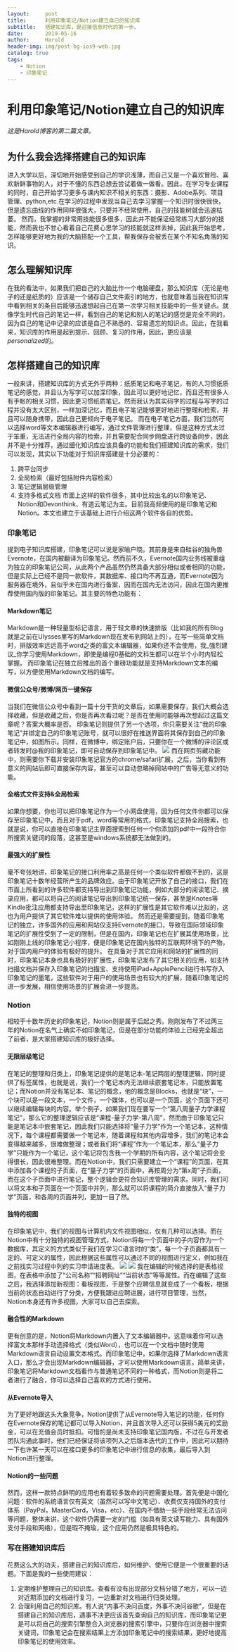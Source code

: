 ```yaml
---
layout:     post
title:      利用印象笔记/Notion建立自己的知识库
subtitle:   搭建知识库，是迎接信息时代的第一步。
date:       2019-05-16
author:     Harold
header-img: img/post-bg-ios9-web.jpg
catalog: true
tags:
    - Notion
    - 印象笔记
---
```


# 利用印象笔记/Notion建立自己的知识库
###### 这是Harold博客的第二篇文章。
## 为什么我会选择搭建自己的知识库
进入大学以后，深切地开始感受到自己的学识浅薄，而自己又是一个喜欢冒险、喜欢新鲜事物的人，对于不懂的东西总想去尝试着做一做看。因此，在学习专业课程的同时，自己开始学习更多与课内知识不相关的东西：摄影、Adobe系列、项目管理、python,etc.在学习的过程中发现当自己去学习掌握一个知识时很快很快，但是遗忘曲线的作用同样很强大，只要并不经常使用，自己的技能树就会迅速枯萎。
然而，我掌握的非常用技能很多很多，因此并不能保证经常练习大部分的技能，然而我也不甘心看着自己花费心思学习的技能就这样丢掉，因此我开始思考，怎样能够更好地为我的大脑搭配一个工具，帮我保存会被丢在某个不知名角落的知识。
## 怎么理解知识库
在我的看法中，如果我们把自己的大脑比作一个电脑硬盘，那么知识库（无论是电子的还是纸质的）应该是一个储存自己文件索引的地方，也就意味着当我在知识库中看到相关的条目后能够迅速想起自己在第一次学习相关技能中的一些关键点。就像学生时代自己的笔记一样，看到自己的笔记和别人的笔记的感觉是完全不同的，因为自己的笔记中记录的应该是自己不熟悉的、容易遗忘的知识点。因此，在我看来，知识库的作用是起到提示、回顾、复习的作用，因此，更应该是*personalized*的。
## 怎样搭建自己的知识库
一般来讲，搭建知识库的方式无外乎两种：纸质笔记和电子笔记，有的人习惯纸质笔记的感觉，并且认为写字可以加深印象，因此可以更好地记忆，而且还有很多人有手帐的相关习惯，因此更习惯纸质笔记。然而我认为其实码字的过程与写字的过程并没有太大区别，一样加深记忆，而且电子笔记能够更好地进行整理和检索，并且可以随身携带，因此自己更倾向于电子笔记。
而在电子笔记方面，我们当然可以选择word等文本编辑器进行编写，通过文件管理进行整理，但是这种方式太过于笨重，无法进行全局内容的检索，并且需要配合同步网盘进行跨设备同步，因此并不是十分推荐，通过细化知识库应该具备的功能和我们搭建知识库的需求，我们可以发现，其实以下功能对于知识库搭建是十分必要的：
1. 跨平台同步
2. 全局检索（最好包括附件内容检索）
3. 笔记逻辑层级管理
4. 支持多格式文档
市面上这样的软件很多，其中比较出名的以印象笔记、Notion和Devonthink、有道云笔记为主。目前我高频使用的是印象笔记和Notion。本文也建立于该基础上进行介绍这两个软件各自的优势。

### 印象笔记
提到电子知识库搭建，印象笔记可以说是家喻户晓。其前身是来自硅谷的独角兽Evernote，在国内被翻译为印象笔记。然而前不久，Evernote国内业务线被重组为独立的印象笔记公司，从此两个产品虽然仍然具备大部分相似或者相同的功能，但是实际上已经不是同一款软件，其数据库、接口均不再互通，而Evernote因为服务器在境外，且似乎未在国内进行备案，因而在国内无法访问，因此在国内更推荐使用国内版的印象笔记。其主要的特色功能有：
#### Markdown笔记
Markdown是一种轻量型标记语言，用于轻文章的快速排版（比如我的所有Blog就是之前在Ulysses里写的Markdown现在发布到网站上的），在写一些简单文档时，排版效率远远高于word之类的富文本编辑器，如果你还不会使用，我_强烈建议_你学习使用Markdown，即使是编程0基础的文科生都可以在半个小时内轻松掌握。
而印象笔记在独立后推出的首个重磅功能就是支持Markdown文本的编写，以方便使用Markdown文档的编写。
#### 微信公众号/微博/网页一键保存
当我们在微信公众号中看到一篇十分干货的文章后，如果需要保存，我们大概会选择收藏，但是收藏之后，你是否再次看过呢？是否在使用时能够再次想起过这篇文章呢？答案大概率是否。
印象笔记则提供了另一个选项，你只需要关注“我的印象笔记”并绑定自己的印象笔记账号，就可以很好在推送界面将其保存到自己的印象笔记中，如图所示。同样，在微博中，绑定账户后，只要你在一个微博的评论区或者转发时@我的印象笔记，即可自动保存到印象笔记中。
![](https://ws1.sinaimg.cn/large/006tNc79ly1g32p1cb92rj30u01hck8w.jpg)
而在网页剪藏功能中，则需要你下载并安装印象笔记官方的chrome/safari扩展，之后，当你看到有意义的网站后即可直接保存内容，甚至可以自动忽略掉网站中的广告等无意义的功能。
#### 全格式文件支持&全局检索
如果你想要，你也可以把印象笔记作为一个小网盘使用，因为任何文件你都可以保存至印象笔记中，而且对于pdf，word等常用的格式，印象笔记支持全局搜索，也就是说，你可以直接在印象笔记主界面搜索到任何一个你添加的pdf中一段符合你所搜索关键词的段落，这甚至是windows系统都无法做到的。
#### 最强大的扩展性
毫不夸张地讲，印象笔记的接口利用率之高是任何一个类似软件都做不到的，这是印象笔记十数年经营所产生的品牌效应。由于印象笔记开放了自己的接口，我们在市面上所看到的许多软件都支持导出到印象笔记功能，例如大部分的阅读笔记、摘录应用，都可以将自己的阅读笔记导出到印象笔记统一保存，甚至是Knotes等Kindle批注应用都支持导出至印象笔记，这样的扩展性是其它软件难以比拟的，这也为用户提供了其它软件难以提供的使用体验。
然而还是需要提到，随着印象笔记的独立，许多国外的应用和网站仅支持Evernote的接口，导致在国际领域印象笔记的扩展性受到了一定的限制，但是在国内，印象笔记也在扩展其使用场景，比如刚刚上线的印象笔记小程序，便是印象笔记在国内独特的互联网环境下的产物，对于国内用户的体验有极好的提升。
在具备对于其它应用和网站的扩展性的同时，印象笔记本身也具有极好的扩展性，印象笔记发布了其它相关的应用，如支持扫描文档并保存入印象笔记的扫描宝、支持使用iPad+ApplePencil进行书写存入印象笔记的墨笔，这些软件对于用户的使用场景也有较大的扩展，随着印象笔记的进一步发展，相信使用场景的扩展会进一步提高。
### Notion
相较于十数年历史的印象笔记，Notion则是属于后起之秀。刚刚发布了不过两三年的Notion在名气上确实不如印象笔记，但是在部分功能的体验上已经完全超出了前者，是大家搭建知识库的极好选择。
#### 无限层级笔记
在笔记的整理和归类上，印象笔记提供的是笔记本-笔记两层的整理逻辑，同时提供了标签属性，也就是说，我们一个笔记本内无法继续嵌套笔记本，只能放置笔记；而Notion并没有笔记本、笔记的概念，他的概念是Blocks，也就是“块”，一个块可以是一段文本，一个文件，一个媒体，也可以是一个页面，这个页面下还可以继续编辑每块的内容。举个例子，如果我们现在要写一个“第八周量子力学课程笔记”，那么它的整理逻辑应该是“课程-量子力学-第八周”，然而由于印象笔记只能是笔记本中嵌套笔记，因此我们只能选择将“量子力学”作为一个笔记本，这种情况下，每个课程都需要做一个笔记本，随着课程和其他内容增多，我们的笔记本会变得越来越多，很难做整理；或者我们将“课程”作为一个笔记本，那么“量子力学”只能作为一个笔记，这个笔记将包含我一个学期的所有内容，这个笔记将会变得很长，因此很难整理。而在Notion中，我们只需要建立一个“课程”的页面，在其中添加各个课程的子页面，在“量子力学”的页面中，再按周分为“第x周”子页面，而在这个子页面中进行笔记，整个逻辑会更符合知识库管理的需求。同时，我们可以将文本和子页面在一个页面中并列，那么就可以将课程的简介直接放入“量子力学”页面，和各周的页面并列，更加一目了然。
#### 独特的视图
在印象笔记中，我们的视图与计算机内文件视图相似，仅有几种可以选择。而在Notion中有十分独特的视图管理方式，Notion将每一个页面中的子内容作为一个数据库，其定义的方式类似于我们在学习C语言时的“类”，每一个子页面都具有一定的、可定义的属性，因此根据这些属性可以通过不同的视图进行定义，例如我在之前找实习过程中列的实习申请进度表。
![](https://ws1.sinaimg.cn/large/006tNc79ly1g32p2nupouj31hc0u0gpl.jpg)
![](https://ws1.sinaimg.cn/large/006tNc79ly1g32p2nq85ij31ds0s0tc3.jpg)
我在编辑的时候选择的是表格视图，在表格中添加了“公司名称”“招聘网址”“当前状态”等等属性。而在编辑了这些之后，我选择添加新视图：看板视图，于是整个应聘信息就变成了一个看板，根据当前的状态自动进行了分类，方便我跟进应聘进展，进行项目管理，当然，Notion本身还有许多视图，大家可以自己去探索。
#### 融合性的Markdown
更有创意的是，Notion将Markdown内置入了文本编辑器中。这意味着你可以选择富文本那样手动选择格式（类似Word），也可以在一个文档中随时使用Markdown语言自动设置文本格式。而印象笔记中，如果你选择了Markdown语言入口，那么才会出现Markdown编辑器，才可以使用Markdown语言。简单来讲，印象笔记将Markdown文档看作与普通笔记不同的一种格式，而Notion则是将二者进行了融合，你可以选择自己喜欢的方式进行使用。
#### 从Evernote导入
为了更好地跟这头大象竞争，Notion提供了从Evernote导入笔记的功能，任何你在Evernote保存的笔记都可以导入Notion，并且首次导入还可以获得5美元的奖励金，可以在充值会员时抵扣。可惜的是尚未支持印象笔记国内版，不过在与开发者团队沟通此事时，他们已经保证将该项列入之后版本迭代的工作中，因此可以期待一下也许某一天可以在接口更多的印象笔记中进行信息的收集，最后导入到Notion进行整理。
#### Notion的一些问题
然而，这样一款特点鲜明的应用也有着较多致命的问题需要处理。首先便是中国化问题：软件的系统语言仅有英文（虽然可以写中文笔记）、收费仅支持国外的支付体系（PayPal，MasterCard，Visa，etc）、在国内不借助一些手段经常无法访问等问题，整体来讲，这个软件仍需要一定的门槛（如具有英文读写能力、具有国外支付手段和网络），但是瑕不掩瑜，这个应用仍然是极具特色的。
### 写在搭建知识库后
花费这么大的功夫，搭建自己的知识库后，如何维护、使用它便是一个很重要的话题。下面是我的一些使用建议：
1. 定期维护整理自己的知识库。查看有没有出现部分文档分错了地方，可以一边对近期添加的文档进行复习，一边重新对文档进行归类处理。
2. 合理利用自己的知识库。有人说“内事不决问百度，外事不决问谷歌”，但是在搭建自己的知识库后，遇事不决更应该首先查询自己的知识库，而印象笔记更是可以将自己的搜索引擎整合入浏览器的搜索引擎中，只要你在浏览器中搜索关键词，印象笔记会在搜索结果上方添加印象笔记中的搜索结果，更好地提高印象笔记的使用效率。
